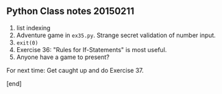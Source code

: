 ## Python Class notes 20150211

 1. list indexing
 1. Adventure game in `ex35.py`. Strange secret validation of number input.
 1. `exit(0)`
 1. Exercise 36: "Rules for If-Statements" is most useful.
 1. Anyone have a game to present?

For next time: Get caught up and do Exercise 37.

[end]

